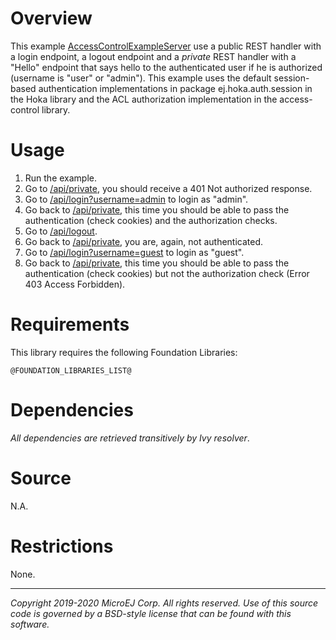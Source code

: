 # Overview

This example [AccessControlExampleServer](src/java/com/microej/example/hoka/AccessControlExampleServer.java) use a public REST handler with a login endpoint, a logout endpoint and a *private* REST handler with a "Hello" endpoint that says hello to the authenticated user if he is authorized (username is "user" or "admin"). This example uses the default session-based authentication implementations in package ej.hoka.auth.session in the Hoka library and the ACL authorization implementation in the access-control library.

# Usage

1.  Run the example.
2.  Go to [/api/private](http://localhost:8080/api/private), you should receive a 401 Not authorized response.
3.  Go to [/api/login?username=admin](http://localhost:8080/api/login?username=admin) to login as "admin".
4.  Go back to [/api/private](http://localhost:8080/api/private), this time you should be able to pass the authentication (check cookies) and the authorization checks.
5.  Go to [/api/logout](http://localhost:8080/api/logout).
6.  Go back to [/api/private](http://localhost:8080/api/private), you are, again, not authenticated.
7.  Go to [/api/login?username=guest](http://localhost:8080/api/login?username=guest) to login as "guest".
8.  Go back to [/api/private](http://localhost:8080/api/private), this time you should be able to pass the authentication (check cookies) but not the authorization check (Error 403 Access Forbidden).

# Requirements

This library requires the following Foundation Libraries:

    @FOUNDATION_LIBRARIES_LIST@

# Dependencies

*All dependencies are retrieved transitively by Ivy resolver*.

# Source

N.A.

# Restrictions

None.

---
_Copyright 2019-2020 MicroEJ Corp. All rights reserved._
_Use of this source code is governed by a BSD-style license that can be found with this software._